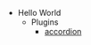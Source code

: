 - Hello World
  - Plugins
    - [accordion](https://raw.githubusercontent.com/2zH/Re-Zero-weekly-articles/master/README.md)
